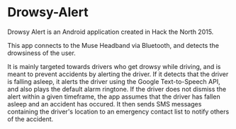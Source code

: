 # Drowsy-Alert

Drowsy Alert is an Android application created in Hack the North 2015.

This app connects to the Muse Headband via Bluetooth, and detects the drowsiness of the user.

It is mainly targeted towards drivers who get drowsy while driving, and is meant to prevent accidents by alerting the driver.
If it detects that the driver is falling asleep, it alerts the driver using the Google Text-to-Speech API, and also plays the default alarm ringtone. If the driver does not dismiss the alert within a given timeframe, the app assumes that the driver has fallen asleep and an accident has occured. It then sends SMS messages containing the driver's location to an emergency contact list to notify others of the accident.
